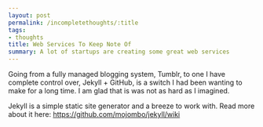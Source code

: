 ```yaml
---
layout: post
permalink: /incompletethoughts/:title
tags:
- thoughts 
title: Web Services To Keep Note Of
summary: A lot of startups are creating some great web services
---
```


Going from a fully managed blogging system, Tumblr, to one I have complete control over, Jekyll + GitHub, is a switch I had been wanting to make for a long time.  I am glad that is was not as hard as I imagined.

Jekyll is a simple static site generator and a breeze to work with. Read more about it here: <https://github.com/mojombo/jekyll/wiki>

